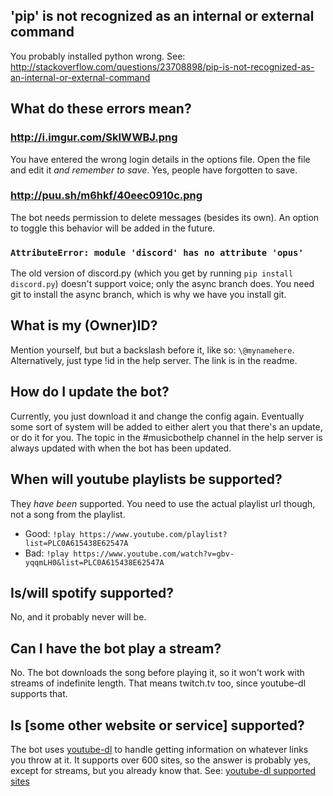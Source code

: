 ## 'pip' is not recognized as an internal or external command
You probably installed python wrong.  See: http://stackoverflow.com/questions/23708898/pip-is-not-recognized-as-an-internal-or-external-command

## What do these errors mean?
### http://i.imgur.com/SkIWWBJ.png
You have entered the wrong login details in the options file. Open the file and edit it *and remember to save*.  Yes, people have forgotten to save.

### http://puu.sh/m6hkf/40eec0910c.png
The bot needs permission to delete messages (besides its own). An option to toggle this behavior will be added in the future.

### `AttributeError: module 'discord' has no attribute 'opus'`
The old version of discord.py (which you get by running `pip install discord.py`) doesn't support voice; only the async branch does.  You need git to install the async branch, which is why we have you install git.

## What is my (Owner)ID?
Mention yourself, but but a backslash before it, like so: `\@mynamehere`. Alternatively, just type !id in the help server.  The link is in the readme.

## How do I update the bot?
Currently, you just download it and change the config again.  Eventually some sort of system will be added to either alert you that there's an update, or do it for you.  The topic in the #musicbothelp channel in the help server is always updated with when the bot has been updated.

## When will youtube playlists be supported?
They *have been* supported.  You need to use the actual playlist url though, not a song from the playlist.
- Good: `!play https://www.youtube.com/playlist?list=PLC0A615438E62547A`
- Bad: `!play https://www.youtube.com/watch?v=gbv-yqqmLH0&list=PLC0A615438E62547A`

## Is/will spotify supported?
No, and it probably never will be.

## Can I have the bot play a stream?
No.  The bot downloads the song before playing it, so it won't work with streams of indefinite length.  That means twitch.tv too, since youtube-dl supports that.

## Is [some other website or service] supported?
The bot uses [youtube-dl](https://github.com/rg3/youtube-dl) to handle getting information on whatever links you throw at it.  It supports over 600 sites, so the answer is probably yes, except for streams, but you already know that.  See: [youtube-dl supported sites](https://rg3.github.io/youtube-dl/supportedsites.html "Yes, it supports various porn sites, but you probably don't want to be banned from whatever server you try it on.")